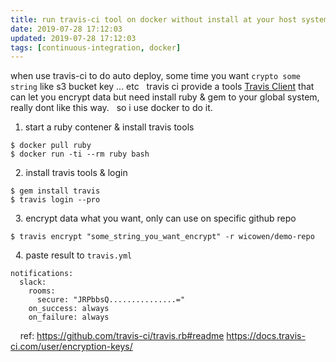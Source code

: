 ```yaml
---
title: run travis-ci tool on docker without install at your host system
date: 2019-07-28 17:12:03
updated: 2019-07-28 17:12:03
tags: [continuous-integration, docker]
---
```


when use travis-ci to do auto deploy,
some time you want `crypto some string` like s3 bucket key ... etc
&nbsp;
travis ci provide a tools [Travis Client](https://github.com/travis-ci/travis.rb#readme) that can let you encrypt data
but need install ruby & gem to your global system, really dont like this way.
&nbsp;
so i use docker to do it.
&nbsp;
<!--more-->
1. start a ruby contener & install travis tools
```
$ docker pull ruby
$ docker run -ti --rm ruby bash
```
&nbsp;
2. install travis tools & login
```
$ gem install travis
$ travis login --pro
```
&nbsp;
3. encrypt data what you want, only can use on specific github repo
```
$ travis encrypt "some_string_you_want_encrypt" -r wicowen/demo-repo
```
&nbsp;
4. paste result to `travis.yml`
```
notifications:
  slack:
    rooms:
      secure: "JRPbbsQ...............="
    on_success: always
    on_failure: always

```

&nbsp;
&nbsp;
ref:
https://github.com/travis-ci/travis.rb#readme
https://docs.travis-ci.com/user/encryption-keys/
